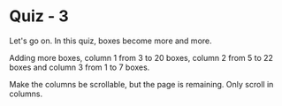# Quiz - 3

Let's go on. In this quiz, boxes become more and more.

Adding more boxes, column 1 from 3 to 20 boxes, column 2 from 5 to 22 boxes and column 3 from 1 to 7 boxes.

Make the columns be scrollable, but the page is remaining. Only scroll in columns.
